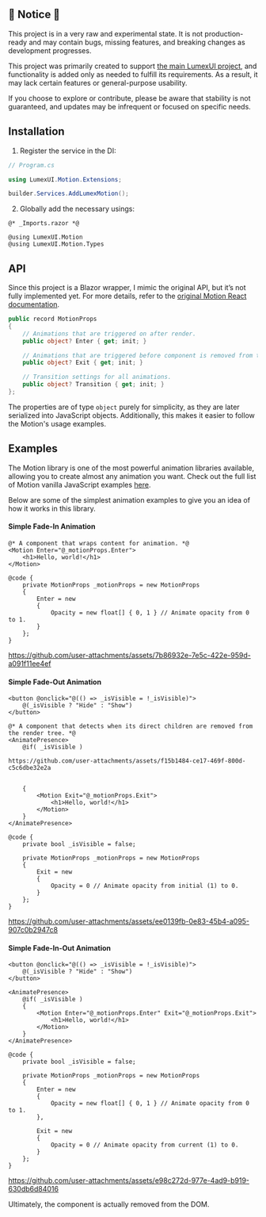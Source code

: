 ## 🚧 Notice 🚧

This project is in a very raw and experimental state. It is not production-ready and may contain bugs, missing features, and breaking changes as development progresses.

This project was primarily created to support [the main LumexUI project](https://github.com/LumexUI/lumexui), and functionality is added only as needed to fulfill its requirements. As a result, it may lack certain features or general-purpose usability.

If you choose to explore or contribute, please be aware that stability is not guaranteed, and updates may be infrequent or focused on specific needs.

## Installation

1. Register the service in the DI:
   
```csharp
// Program.cs

using LumexUI.Motion.Extensions;

builder.Services.AddLumexMotion();
```

2. Globally add the necessary usings:

```razor
@* _Imports.razor *@

@using LumexUI.Motion
@using LumexUI.Motion.Types
```

## API

Since this project is a Blazor wrapper, I mimic the original API, but it’s not fully implemented yet. 
For more details, refer to the [original Motion React documentation](https://motion.dev/docs/react-animation).

```csharp
public record MotionProps
{
    // Animations that are triggered on after render.
    public object? Enter { get; init; }

    // Animations that are triggered before component is removed from the render tree.
    public object? Exit { get; init; }

    // Transition settings for all animations.
    public object? Transition { get; init; }
};
```

The properties are of type `object` purely for simplicity, as they are later serialized into JavaScript objects.
Additionally, this makes it easier to follow the Motion's usage examples.

## Examples

The Motion library is one of the most powerful animation libraries available, allowing you to create almost any animation you want.
Check out the full list of Motion vanilla JavaScript examples [here](https://examples.motion.dev/js).

Below are some of the simplest animation examples to give you an idea of how it works in this library.

#### Simple Fade-In Animation

```razor
@* A component that wraps content for animation. *@
<Motion Enter="@_motionProps.Enter">
    <h1>Hello, world!</h1>
</Motion>

@code {
    private MotionProps _motionProps = new MotionProps
    {
        Enter = new
        {
            Opacity = new float[] { 0, 1 } // Animate opacity from 0 to 1.
        }
    };
}
```

https://github.com/user-attachments/assets/7b86932e-7e5c-422e-959d-a091f11ee4ef

#### Simple Fade-Out Animation

```razor
<button @onclick="@(() => _isVisible = !_isVisible)">
    @(_isVisible ? "Hide" : "Show")
</button>

@* A component that detects when its direct children are removed from the render tree. *@
<AnimatePresence>
    @if( _isVisible )

https://github.com/user-attachments/assets/f15b1484-ce17-469f-800d-c5c6dbe32e2a


    {
        <Motion Exit="@_motionProps.Exit">
            <h1>Hello, world!</h1>
        </Motion>
    }
</AnimatePresence>

@code {
    private bool _isVisible = false;

    private MotionProps _motionProps = new MotionProps
    {
        Exit = new
        {
            Opacity = 0 // Animate opacity from initial (1) to 0.
        }
    };
}
```

https://github.com/user-attachments/assets/ee0139fb-0e83-45b4-a095-907c0b2947c8

#### Simple Fade-In-Out Animation

```razor
<button @onclick="@(() => _isVisible = !_isVisible)">
    @(_isVisible ? "Hide" : "Show")
</button>

<AnimatePresence>
    @if( _isVisible )
    {
        <Motion Enter="@_motionProps.Enter" Exit="@_motionProps.Exit">
            <h1>Hello, world!</h1>
        </Motion>
    }
</AnimatePresence>

@code {
    private bool _isVisible = false;

    private MotionProps _motionProps = new MotionProps
    {
        Enter = new
        {
            Opacity = new float[] { 0, 1 } // Animate opacity from 0 to 1.
        },

        Exit = new
        {
            Opacity = 0 // Animate opacity from current (1) to 0.
        }
    };
}
```

https://github.com/user-attachments/assets/e98c272d-977e-4ad9-b919-630db6d84016

Ultimately, the component is actually removed from the DOM.
